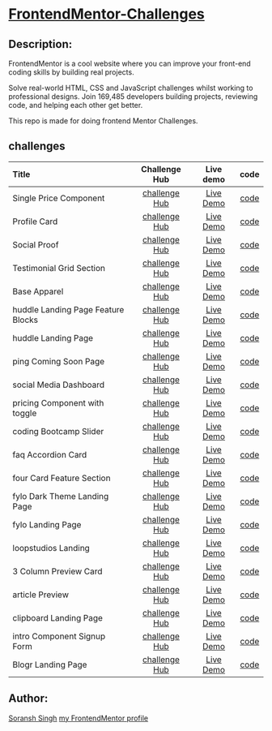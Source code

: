# [FrontendMentor-Challenges](https://www.frontendmentor.io)

## Description:

FrontendMentor is a cool website where you can improve your front-end coding skills by building real projects.

Solve real-world HTML, CSS and JavaScript challenges whilst working to professional designs. Join 169,485 developers building projects, reviewing code, and helping each other get better.

This repo is made for doing frontend Mentor Challenges.

## challenges

 |   Title          |   Challenge Hub  |   Live demo  |   code  |  
 |   :------------- | :---------------:| :----------: | :-----: |  
 |   Single Price Component |  [challenge Hub](https://www.frontendmentor.io/challenges/single-price-grid-component-5ce41129d0ff452fec5abbbc) |   [Live Demo](https://frontend-mentor-challenges-self.vercel.app/singlePriceGridComponent/index.html) |   [code](./singlePriceGridComponent) |  
 |   Profile Card |   [challenge Hub](https://www.frontendmentor.io/challenges/profile-card-component-cfArpWshJ) |   [Live Demo](https://frontend-mentor-challenges-self.vercel.app/profileCardComponent/index.html) |   [code](./profileCardComponent) |  
 |   Social Proof |  [challenge Hub](https://www.frontendmentor.io/challenges/social-proof-section-6e0qTv_bA) |   [Live Demo](https://frontend-mentor-challenges-self.vercel.app/socialProof/index.html) |   [code](./socialProof) |  
 |  Testimonial Grid Section |   [challenge Hub](https://www.frontendmentor.io/challenges/testimonials-grid-section-Nnw6J7Un7) |   [Live Demo](https://frontend-mentor-challenges-self.vercel.app/testimonialsGridSection/index.html) |   [code](./testimonialsGridSection) |  
 |  Base Apparel |   [challenge Hub](https://www.frontendmentor.io/challenges/base-apparel-coming-soon-page-5d46b47f8db8a7063f9331a0) |   [Live Demo](https://frontend-mentor-challenges-self.vercel.app/baseApparel/index.html) |   [code](./baseApparel) |  
 |  huddle Landing Page Feature Blocks |   [challenge Hub](https://www.frontendmentor.io/challenges/huddle-landing-page-with-alternating-feature-blocks-5ca5f5981e82137ec91a5100) |   [Live Demo](https://frontend-mentor-challenges-self.vercel.app/huddleLandingPageFeatureBlocks/index.html) |   [code](./huddleLandingPageFeatureBlocks) |  
 |  huddle Landing Page |   [challenge Hub](https://www.frontendmentor.io/challenges/huddle-landing-page-with-a-single-introductory-section-B_2Wvxgi0) |   [Live Demo](https://frontend-mentor-challenges-self.vercel.app/huddleLandingPage/index.html) |   [code](./huddleLandingPage) |  
 |  ping Coming Soon Page |   [challenge Hub](https://www.frontendmentor.io/challenges/ping-single-column-coming-soon-page-5cadd051fec04111f7b848da) |   [Live Demo](https://frontend-mentor-challenges-self.vercel.app/pingComingSoonPage/index.html) |   [code](./pingComingSoonPage) |  
 |  social Media Dashboard |   [challenge Hub](https://www.frontendmentor.io/challenges/social-media-dashboard-with-theme-switcher-6oY8ozp_H) |   [Live Demo](https://frontend-mentor-challenges-self.vercel.app/socialMediaDashboard/index.html) |   [code](./socialMediaDashboard) |  
 |  pricing Component with toggle |   [challenge Hub](https://www.frontendmentor.io/challenges/pricing-component-with-toggle-8vPwRMIC) |   [Live Demo](https://frontend-mentor-challenges-self.vercel.app/pricingComponentWithToggle/index.html) |   [code](./pricingComponentWithToggle) |  
 |  coding Bootcamp Slider |   [challenge Hub](https://www.frontendmentor.io/challenges/coding-bootcamp-testimonials-slider-4FNyLA8JL) |   [Live Demo](https://frontend-mentor-challenges-self.vercel.app/codingBootcampSlider/index.html) |   [code](./codingBootcampSlider) |  
 |  faq Accordion Card |   [challenge Hub](https://www.frontendmentor.io/challenges/faq-accordion-card-XlyjD0Oam) |   [Live Demo](https://frontend-mentor-challenges-self.vercel.app/faqAccordionCard/index.html) |   [code](./faqAccordionCard) |  
 |  four Card Feature Section |   [challenge Hub](https://www.frontendmentor.io/challenges/four-card-feature-section-weK1eFYK) |   [Live Demo](https://frontend-mentor-challenges-self.vercel.app/fourCardFeatureSection/index.html) |   [code](./fourCardFeatureSection) |  
 |  fylo Dark Theme Landing Page |   [challenge Hub](https://www.frontendmentor.io/challenges/fylo-dark-theme-landing-page-5ca5f2d21e82137ec91a50fd) |   [Live Demo](https://frontend-mentor-challenges-self.vercel.app/fyloDarkThemeLandingPage/index.html) |   [code](./fyloDarkThemeLandingPage) |  
 |  fylo Landing Page |   [challenge Hub](https://www.frontendmentor.io/challenges/fylo-landing-page-with-two-column-layout-5ca5ef041e82137ec91a50f5) |   [Live Demo](https://frontend-mentor-challenges-self.vercel.app/fyloLandingPage/index.html) |   [code](./fyloLandingPage) |  
 |  loopstudios Landing |   [challenge Hub](https://www.frontendmentor.io/challenges/loopstudios-landing-page-N88J5Onjw) |   [Live Demo](https://frontend-mentor-challenges-self.vercel.app/loopstudiosLandingPage/index.html) |   [code](./loopstudiosLandingPage) |  
 |  3 Column Preview Card |   [challenge Hub](https://www.frontendmentor.io/challenges/3column-preview-card-component-pH92eAR2-) |   [Live Demo](https://frontend-mentor-challenges-self.vercel.app/3ColumnPreviewCard/index.html) |   [code](./3ColumnPreviewCard) |  
 |  article Preview |   [challenge Hub]() |   [Live Demo](https://frontend-mentor-challenges-self.vercel.app/articlePreview/index.html) |   [code](./articlePreview) |  
 |  clipboard Landing Page |   [challenge Hub](https://www.frontendmentor.io/challenges/clipboard-landing-page-5cc9bccd6c4c91111378ecb9) |   [Live Demo](https://frontend-mentor-challenges-self.vercel.app/clipboardLandingPage/index.html) |   [code](./clipboardLandingPage) |  
 | intro Component Signup Form |   [challenge Hub](https://www.frontendmentor.io/challenges/intro-component-with-signup-form-5cf91bd49edda32581d28fd1) |   [Live Demo](https://frontend-mentor-challenges-self.vercel.app/introComponentSignupForm/index.html) |   [code](./introComponentSignupForm) |  
 | Blogr Landing Page | [challenge Hub](https://www.frontendmentor.io/challenges/blogr-landing-page-EX2RLAApP) |   [Live Demo](https://frontend-mentor-challenges-self.vercel.app/blogrLandingPage/index.html) |   [code](./blogrLandingPage) |  


## Author:

[Soransh Singh](https://soransh-singh.github.io/)
[my FrontendMentor profile](https://www.frontendmentor.io/profile/soransh-singh)
